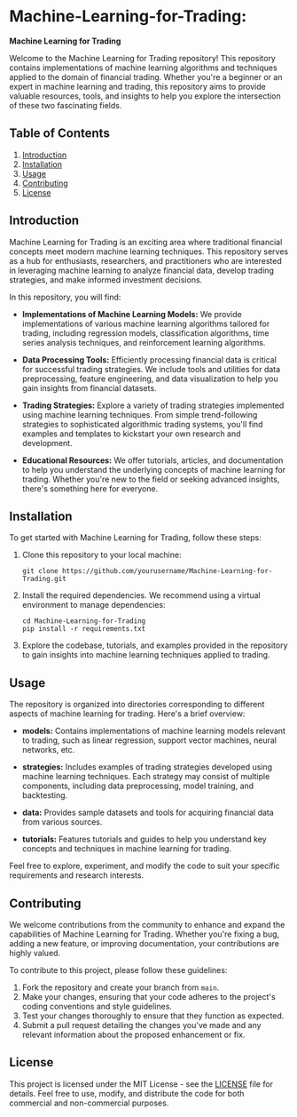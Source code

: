 # Machine-Learning-for-Trading:
**Machine Learning for Trading**

Welcome to the Machine Learning for Trading repository! This repository contains implementations of machine learning algorithms and techniques applied to the domain of financial trading. Whether you're a beginner or an expert in machine learning and trading, this repository aims to provide valuable resources, tools, and insights to help you explore the intersection of these two fascinating fields.

## Table of Contents
1. [Introduction](#introduction)
2. [Installation](#installation)
3. [Usage](#usage)
4. [Contributing](#contributing)
5. [License](#license)

## Introduction

Machine Learning for Trading is an exciting area where traditional financial concepts meet modern machine learning techniques. This repository serves as a hub for enthusiasts, researchers, and practitioners who are interested in leveraging machine learning to analyze financial data, develop trading strategies, and make informed investment decisions.

In this repository, you will find:

- **Implementations of Machine Learning Models:** We provide implementations of various machine learning algorithms tailored for trading, including regression models, classification algorithms, time series analysis techniques, and reinforcement learning algorithms.

- **Data Processing Tools:** Efficiently processing financial data is critical for successful trading strategies. We include tools and utilities for data preprocessing, feature engineering, and data visualization to help you gain insights from financial datasets.

- **Trading Strategies:** Explore a variety of trading strategies implemented using machine learning techniques. From simple trend-following strategies to sophisticated algorithmic trading systems, you'll find examples and templates to kickstart your own research and development.

- **Educational Resources:** We offer tutorials, articles, and documentation to help you understand the underlying concepts of machine learning for trading. Whether you're new to the field or seeking advanced insights, there's something here for everyone.

## Installation

To get started with Machine Learning for Trading, follow these steps:

1. Clone this repository to your local machine:
   ```
   git clone https://github.com/yourusername/Machine-Learning-for-Trading.git
   ```

2. Install the required dependencies. We recommend using a virtual environment to manage dependencies:
   ```
   cd Machine-Learning-for-Trading
   pip install -r requirements.txt
   ```

3. Explore the codebase, tutorials, and examples provided in the repository to gain insights into machine learning techniques applied to trading.

## Usage

The repository is organized into directories corresponding to different aspects of machine learning for trading. Here's a brief overview:

- **models:** Contains implementations of machine learning models relevant to trading, such as linear regression, support vector machines, neural networks, etc.

- **strategies:** Includes examples of trading strategies developed using machine learning techniques. Each strategy may consist of multiple components, including data preprocessing, model training, and backtesting.

- **data:** Provides sample datasets and tools for acquiring financial data from various sources.

- **tutorials:** Features tutorials and guides to help you understand key concepts and techniques in machine learning for trading.

Feel free to explore, experiment, and modify the code to suit your specific requirements and research interests.

## Contributing

We welcome contributions from the community to enhance and expand the capabilities of Machine Learning for Trading. Whether you're fixing a bug, adding a new feature, or improving documentation, your contributions are highly valued.

To contribute to this project, please follow these guidelines:

1. Fork the repository and create your branch from `main`.
2. Make your changes, ensuring that your code adheres to the project's coding conventions and style guidelines.
3. Test your changes thoroughly to ensure that they function as expected.
4. Submit a pull request detailing the changes you've made and any relevant information about the proposed enhancement or fix.

## License

This project is licensed under the MIT License - see the [LICENSE](LICENSE) file for details. Feel free to use, modify, and distribute the code for both commercial and non-commercial purposes.

